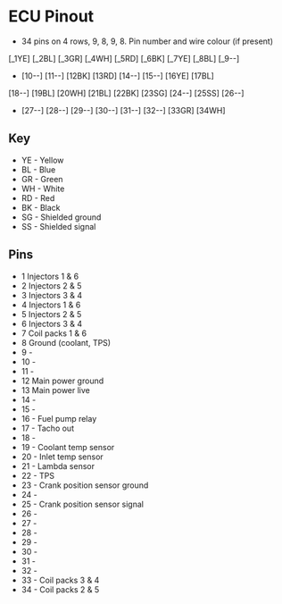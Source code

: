 # ECU Pinout
* 34 pins on 4 rows, 9, 8, 9, 8. Pin number and wire colour (if present)

 [_1YE]  [_2BL]  [_3GR]  [_4WH]  [_5RD]  [_6BK]  [_7YE]  [_8BL]  [_9--]

*  [10--]  [11--]  [12BK]  [13RD]  [14--]  [15--]  [16YE]  [17BL]  
   
 [18--]  [19BL]  [20WH]  [21BL]  [22BK]  [23SG]  [24--]  [25SS]  [26--] 

*  [27--]  [28--]  [29--]  [30--]  [31--]  [32--]  [33GR]  [34WH]
  
## Key
* YE - Yellow
* BL - Blue
* GR - Green
* WH - White
* RD - Red
* BK - Black
* SG - Shielded ground
* SS - Shielded signal

## Pins
* 1 Injectors 1 & 6
* 2 Injectors 2 & 5
* 3 Injectors 3 & 4
* 4 Injectors 1 & 6
* 5 Injectors 2 & 5
* 6 Injectors 3 & 4
* 7 Coil packs 1 & 6
* 8 Ground (coolant, TPS)
* 9 -
* 10 -
* 11 -
* 12 Main power ground
* 13 Main power live
* 14 -
* 15 -
* 16 - Fuel pump relay
* 17 - Tacho out
* 18 -
* 19 - Coolant temp sensor
* 20 - Inlet temp sensor
* 21 - Lambda sensor
* 22 - TPS
* 23 - Crank position sensor ground
* 24 -
* 25 - Crank position sensor signal
* 26 -
* 27 -
* 28 -
* 29 -
* 30 -
* 31 -
* 32 -
* 33 - Coil packs 3 & 4
* 34 - Coil packs 2 & 5
